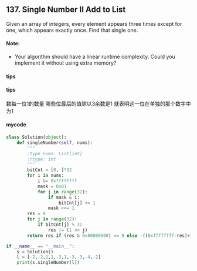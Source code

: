 ## 137. Single Number II Add to List

Given an array of integers, every element appears three times except for one, which appears exactly once. Find that single one.

#### Note:
- Your algorithm should have a linear runtime complexity. Could you implement it without using extra memory?
#### tips

#### tips
数每一位1的数量 
哪些位最后的值除以3余数是1 就表明这一位在单独的那个数字中 为1

#### mycode
```Python
class Solution(object):
    def singleNumber(self, nums):
        """
        :type nums: List[int]
        :rtype: int
        """
        bitCnt = [0, ]*32
        for i in nums:
            i &= 0xffffffff
            mask = 0x01
            for j in range(32):
                if mask & i:
                    bitCnt[j] += 1
                mask <<= 1
        res = 0
        for j in range(32):
            if bitCnt[j] % 3:
                res |= (1 << j)
        return res if (res & 0x80000000) == 0 else -((0xffffffff-res)+1)

if __name__ == "__main__":
    s = Solution()
    l = [-2,-2,1,1,-3,1,-3,-3,-4,-2]
    print(s.singleNumber(l))
```
